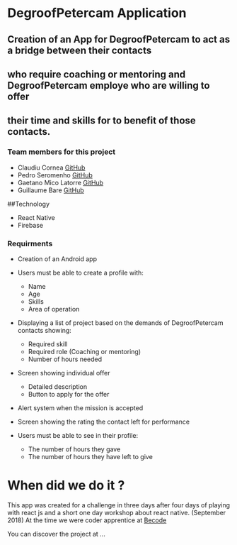 # DegroofPetercam Application

## Creation of an App for DegroofPetercam to act as a bridge between their contacts
## who require coaching or mentoring and DegroofPetercam employe who are willing to offer 
## their time and skills for to benefit of those contacts.

### Team members for this project

* Claudiu Cornea [GitHub](https://github.com/ClaudiuCornea)
* Pedro Seromenho [GitHub](https://github.com/pedroseromenho)
* Gaetano Mico Latorre [GitHub](https://github.com/Gaet8802)
* Guillaume Bare [GitHub](https://github.com/Bare-Guillaume)

##Technology

* React Native
* Firebase

### Requirments

* Creation of an Android app
* Users must be able to create a profile with:
    * Name
    * Age
    * Skills
    * Area of operation 

* Displaying a list of project based on the demands of DegroofPetercam contacts showing:
    * Required skill
    * Required role (Coaching or mentoring)
    * Number of hours needed
    

* Screen showing individual offer
    * Detailed description
    * Button to apply for the offer

* Alert system when the mission is accepted

* Screen showing the rating the contact left for performance

* Users must be able to see in their profile:
    * The number of hours they gave 
    * The number of hours they have left to give

# When did we do it ?

This app was created for a challenge in three days after four days of playing with react js and a 
short one day workshop about react native. (September 2018)
At the time we were coder apprentice at [Becode](https://becode.org/)

You can discover the project at ...








    
